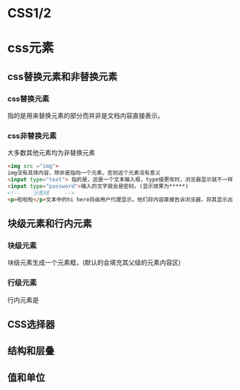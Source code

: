# CSS1/2

# css元素

## css替换元素和非替换元素

### css替换元素

指的是用来替换元素的部分而并非是文档内容直接表示。

### css非替换元素

大多数其他元素均为非替换元素

``` html
<img src ="img">
img没有具体内容，除非是指向一个元素，否则这个元素没有意义
<input type="text"> 指的是，这是一个文本输入框，type值更改时，浏览器显示就不一样比如
<input type="password">输入的文字就会是密码，(显示效果为*****)
<!--    分割线     -->
<p>啦啦啦</p>文本中的hi here将由用户代理显示。他们将内容直接告诉浏览器，将其显示出来。

```

## 块级元素和行内元素

### 块级元素

块级元素生成一个元素框，(默认的会填充其父级的元素内容区)

### 行级元素

行内元素是

## CSS选择器

## 结构和层叠

## 值和单位















